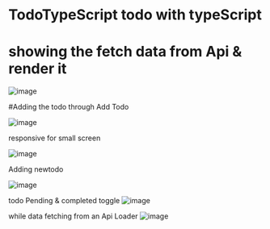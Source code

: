 # TodoTypeScript todo with typeScript 

# showing the fetch data from Api & render it 

![image](https://github.com/user-attachments/assets/574a9b30-102f-44ff-984c-e23803fd4485)

#Adding the todo through Add Todo 

![image](https://github.com/user-attachments/assets/557bc7d7-0f63-4a26-9d44-5933d9762c6b)


responsive for small screen

![image](https://github.com/user-attachments/assets/7637bce3-e8d9-4f59-8c1a-494cdcdec775)

Adding newtodo 

![image](https://github.com/user-attachments/assets/805131f9-d881-4e5a-96ef-e691327ca5b9)

todo Pending & completed toggle
![image](https://github.com/user-attachments/assets/95c259f7-8021-44be-8a50-d0996a5e87d2)

while data fetching from an Api Loader
![image](https://github.com/user-attachments/assets/5d105cbc-40d2-42d7-83ec-92cc35810b11)



